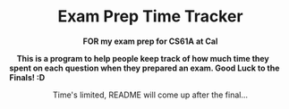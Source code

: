 # <h1 align="center">Exam Prep Time Tracker</h1>
<b><p align="center"> FOR my exam prep for CS61A at Cal </p></b>
<b>&nbsp;&nbsp;&nbsp;&nbsp;This is a program to help people keep track of how much time they spent on each question when they prepared an exam. Good Luck to the Finals! :D </b></br>


<p align="center"> Time's limited, README will come up after the final... </p>

